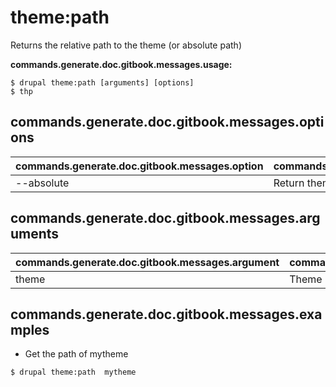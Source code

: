 # theme:path
Returns the relative path to the theme (or absolute path)

**commands.generate.doc.gitbook.messages.usage:**
```
$ drupal theme:path [arguments] [options]
$ thp  
```

## commands.generate.doc.gitbook.messages.options
commands.generate.doc.gitbook.messages.option | commands.generate.doc.gitbook.messages.details
-------|-------------
--absolute | Return theme absolute path

## commands.generate.doc.gitbook.messages.arguments
commands.generate.doc.gitbook.messages.argument | commands.generate.doc.gitbook.messages.details
---------|-------------
theme | Theme name

## commands.generate.doc.gitbook.messages.examples
* Get the path of mytheme
```
$ drupal theme:path  mytheme

```
